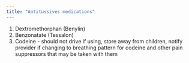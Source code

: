 ```yaml
---
title: "Antitussives medications"
---
```

1) Dextromethorphan (Benylin)
2) Benzonatate (Tessalon)
3) Codeine - should not drive if using, store away from children, notify provider if changing to breathing pattern for codeine and other pain suppressors that may be taken with them

